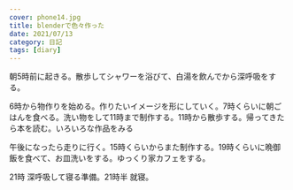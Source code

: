 ```yaml
---
cover: phone14.jpg
title: blenderで色々作った
date: 2021/07/13
category: 日記
tags: [diary]
---
```


朝5時前に起きる。散歩してシャワーを浴びて、白湯を飲んでから深呼吸をする。

<!--more-->

6時から物作りを始める。作りたいイメージを形にしていく。7時くらいに朝ごはんを食べる。洗い物をして11時まで制作する。11時から散歩する。帰ってきたら本を読む。いろいろな作品をみる

午後になったら走りに行く。15時くらいからまた制作する。19時くらいに晩御飯を食べて、お皿洗いをする。ゆっくり家カフェをする。

21時 深呼吸して寝る準備。21時半 就寝。